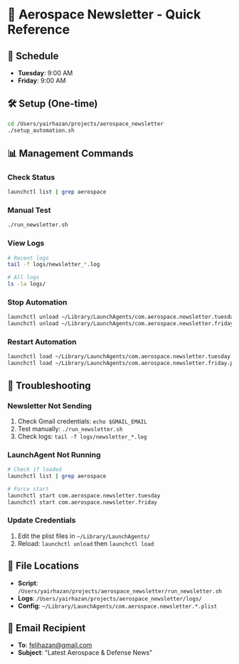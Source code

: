 # 🚀 Aerospace Newsletter - Quick Reference

## 📅 Schedule
- **Tuesday**: 9:00 AM
- **Friday**: 9:00 AM

## 🛠️ Setup (One-time)
```bash
cd /Users/yairhazan/projects/aerospace_newsletter
./setup_automation.sh
```

## 📊 Management Commands

### Check Status
```bash
launchctl list | grep aerospace
```

### Manual Test
```bash
./run_newsletter.sh
```

### View Logs
```bash
# Recent logs
tail -f logs/newsletter_*.log

# All logs
ls -la logs/
```

### Stop Automation
```bash
launchctl unload ~/Library/LaunchAgents/com.aerospace.newsletter.tuesday.plist
launchctl unload ~/Library/LaunchAgents/com.aerospace.newsletter.friday.plist
```

### Restart Automation
```bash
launchctl load ~/Library/LaunchAgents/com.aerospace.newsletter.tuesday.plist
launchctl load ~/Library/LaunchAgents/com.aerospace.newsletter.friday.plist
```

## 🔧 Troubleshooting

### Newsletter Not Sending
1. Check Gmail credentials: `echo $GMAIL_EMAIL`
2. Test manually: `./run_newsletter.sh`
3. Check logs: `tail -f logs/newsletter_*.log`

### LaunchAgent Not Running
```bash
# Check if loaded
launchctl list | grep aerospace

# Force start
launchctl start com.aerospace.newsletter.tuesday
launchctl start com.aerospace.newsletter.friday
```

### Update Credentials
1. Edit the plist files in `~/Library/LaunchAgents/`
2. Reload: `launchctl unload` then `launchctl load`

## 📁 File Locations
- **Script**: `/Users/yairhazan/projects/aerospace_newsletter/run_newsletter.sh`
- **Logs**: `/Users/yairhazan/projects/aerospace_newsletter/logs/`
- **Config**: `~/Library/LaunchAgents/com.aerospace.newsletter.*.plist`

## 📧 Email Recipient
- **To**: felihazan@gmail.com
- **Subject**: "Latest Aerospace & Defense News"

